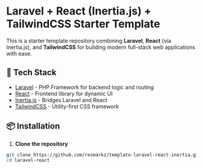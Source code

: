 # Laravel + React (Inertia.js) + TailwindCSS Starter Template

This is a starter template repository combining **Laravel**, **React** (via Inertia.js), and **TailwindCSS** for building modern full-stack web applications with ease.

## 🚀 Tech Stack

-   [Laravel](https://laravel.com/) - PHP Framework for backend logic and routing
-   [React](https://reactjs.org/) - Frontend library for dynamic UI
-   [Inertia.js](https://inertiajs.com/) - Bridges Laravel and React
-   [TailwindCSS](https://tailwindcss.com/) - Utility-first CSS framework

## 📦 Installation

1. **Clone the repository**

```bash
git clone https://github.com/resmarkz/template-laravel-react-inertia.git laravel-react
cd laravel-react
```
